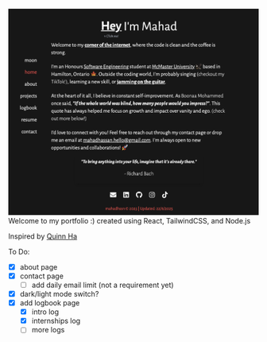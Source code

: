 ![landing](https://github.com/mahadhsn/Portfolio/blob/main/public/landing.png)
Welcome to my portfolio :)
created using React, TailwindCSS, and Node.js

Inspired by [Quinn Ha](https://x.com/qvinnh)

To Do:

- [x] about page
- [x] contact page
  - [ ] add daily email limit (not a requirement yet)
- [x] dark/light mode switch?
- [x] add logbook page
  - [x] intro log
  - [x] internships log
  - [ ] more logs
